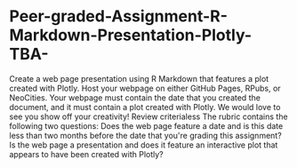 # Peer-graded-Assignment-R-Markdown-Presentation-Plotly-TBA-
Create a web page presentation using R Markdown that features a plot created with Plotly. Host your webpage on either GitHub Pages, RPubs, or NeoCities. Your webpage must contain the date that you created the document, and it must contain a plot created with Plotly. We would love to see you show off your creativity!  Review criterialess  The rubric contains the following two questions:  Does the web page feature a date and is this date less than two months before the date that you're grading this assignment? Is the web page a presentation and does it feature an interactive plot that appears to have been created with Plotly?

